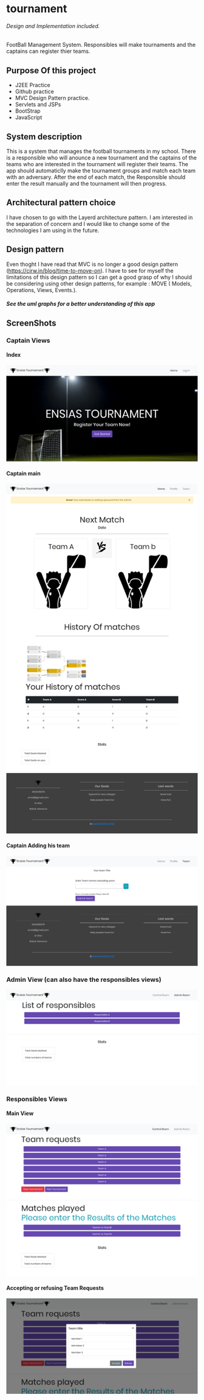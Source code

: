 # tournament
###### Design and Implementation included. 
FootBall Management System. Responsibles will make tournaments and the captains can register thier teams. 

## Purpose Of this project
- J2EE Practice
- Github practice
- MVC Design Pattern practice.
- Servlets and JSPs
- BootStrap
- JavaScript

## System description
This is a system that manages the football tournaments in my school. 
There is a responsible who will anounce a new tournament and the captains of the teams who are interested in the tournament will register their teams. The app should automaticlly make the tournament groups and match each team with an adversary. After the end of each match, the Responsible should enter the result manually and the tournament will then progress.

## Architectural pattern choice
I have chosen to go with the Layerd architecture pattern. I am interested in the separation of concern and I would like to change some of the technologies I am using in the future. 

## Design pattern
Even thoght I have read that MVC is no longer a good design pattern (https://cirw.in/blog/time-to-move-on). I have to see for myself the limitations of this design pattern so I can get a good grasp of why I should be considering using other design patterns, for example : MOVE ( Models, Operations, Views, Events.). 

##### See the uml graphs for a better understanding of this app

## ScreenShots
### Captain Views

#### Index
![Index](https://raw.githubusercontent.com/mohammedSlimani/tournament/master/tournament_design/ScreenShots/visitor.png)

#### Captain main
![Captain main](https://raw.githubusercontent.com/mohammedSlimani/tournament/master/tournament_design/ScreenShots/captain_main.png)

#### Captain Adding his team
![Captain Adding team](https://raw.githubusercontent.com/mohammedSlimani/tournament/master/tournament_design/ScreenShots/captain_team.png)


### Admin View (can also have the responsibles views)
![Main admin](https://raw.githubusercontent.com/mohammedSlimani/tournament/master/tournament_design/ScreenShots/admin_main.png)



### Responsibles Views

#### Main View
![Control room](https://raw.githubusercontent.com/mohammedSlimani/tournament/master/tournament_design/ScreenShots/admin_control.png)

#### Accepting or refusing Team Requests
![Team requests](https://raw.githubusercontent.com/mohammedSlimani/tournament/master/tournament_design/ScreenShots/Team_requests.png)



